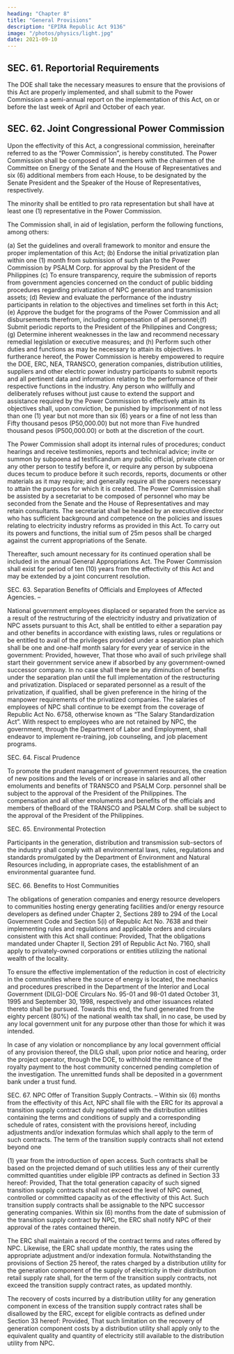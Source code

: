```yaml
---
heading: "Chapter 8"
title: "General Provisions"
description: "EPIRA Republic Act 9136"
image: "/photos/physics/light.jpg"
date: 2021-09-10
---
```



## SEC. 61. Reportorial Requirements

The DOE shall take the necessary measures to ensure that the provisions of this Act are properly implemented, and shall submit to the Power Commission a semi-annual report on the implementation of this Act, on or before the last week of April and October of each
year.


## SEC. 62. Joint Congressional Power Commission

Upon the effectivity of this Act, a congressional commission, hereinafter referred to as the “Power Commission”, is hereby constituted. The Power Commission shall be composed of 14 members with the chairmen of the Committee on Energy of the Senate and the House of Representatives and six (6) additional members from each House, to be designated by the Senate President and the Speaker of the House of Representatives, respectively. 

The minority shall be entitled to pro rata representation but shall have at least one (1) representative in the
Power Commission.

The Commission shall, in aid of legislation, perform the following functions, among others:

(a) Set the guidelines and overall framework to monitor and ensure the proper implementation of this Act;
(b) Endorse the initial privatization plan within one (1) month from submission of such plan to the Power Commission by PSALM Corp. for approval by the President of the Philippines
(c) To ensure transparency, require the submission of reports from government agencies concerned on the conduct of public bidding procedures regarding privatization of NPC generation and transmission assets;
(d) Review and evaluate the performance of the industry participants in relation to the objectives and timelines set forth in this Act;
(e) Approve the budget for the programs of the Power Commission and all disbursements therefrom, including compensation of all personnel;(f) Submit periodic reports to the President of the Philippines and Congress;
(g) Determine inherent weaknesses in the law and recommend necessary remedial legislation or executive measures; and
(h) Perform such other duties and functions as may be necessary to attain its objectives.
In furtherance hereof, the Power Commission is hereby empowered to require the DOE, ERC,
NEA, TRANSCO, generation companies, distribution utilities, suppliers and other electric power industry
participants to submit reports and all pertinent data and information relating to the performance of their
respective functions in the industry. Any person who willfully and deliberately refuses without just cause to
extend the support and assistance required by the Power Commission to effectively attain its objectives
shall, upon conviction, be punished by imprisonment of not less than one (1) year but not more than six (6)
years or a fine of not less than Fifty thousand pesos (P50,000.00) but not more than Five hundred thousand
pesos (P500,000.00) or both at the discretion of the court.

The Power Commission shall adopt its internal rules of procedures; conduct hearings and receive
testimonies, reports and technical advice; invite or summon by subpoena ad testificandum any public
official, private citizen or any other person to testify before it, or require any person by subpoena duces
tecum to produce before it such records, reports, documents or other materials as it may require; and
generally require all the powers necessary to attain the purposes for which it is created. The Power
Commission shall be assisted by a secretariat to be composed of personnel who may be seconded from the
Senate and the House of Representatives and may retain consultants. The secretariat shall be headed by an
executive director who has sufficient background and competence on the policies and issues relating to
electricity industry reforms as provided in this Act. To carry out its powers and functions, the initial sum of
25m pesos shall be charged against the current appropriations of the Senate. 

Thereafter, such amount necessary for its continued operation shall be included in the annual General Appropriations Act.
The Power Commission shall exist for period of ten (10) years from the effectivity of this Act and
may be extended by a joint concurrent resolution.

SEC. 63. Separation Benefits of Officials and Employees of Affected Agencies. – 

National government employees displaced or separated from the service as a result of the restructuring of the
electricity industry and privatization of NPC assets pursuant to this Act, shall be entitled to either a
separation pay and other benefits in accordance with existing laws, rules or regulations or be entitled to
avail of the privileges provided under a separation plan which shall be one and one-half month salary for
every year of service in the government: Provided, however, That those who avail of such privilege shall
start their government service anew if absorbed by any government-owned successor company. In no case
shall there be any diminution of benefits under the separation plan until the full implementation of the
restructuring and privatization.
Displaced or separated personnel as a result of the privatization, if qualified, shall be given
preference in the hiring of the manpower requirements of the privatized companies.
The salaries of employees of NPC shall continue to be exempt from the coverage of Republic Act
No. 6758, otherwise known as “The Salary Standardization Act”.
With respect to employees who are not retained by NPC, the government, through the Department
of Labor and Employment, shall endeavor to implement re-training, job counseling, and job placement
programs.

SEC. 64. Fiscal Prudence

To promote the prudent management of government resources, the creation of new positions and the levels of or increase in salaries and all other emoluments and benefits of TRANSCO and PSALM Corp. personnel shall be subject to the approval of the President of the
Philippines. The compensation and all other emoluments and benefits of the officials and members of theBoard of the TRANSCO and PSALM Corp. shall be subject to the approval of the President of the Philippines.

SEC. 65. Environmental Protection

Participants in the generation, distribution and transmission sub-sectors of the industry shall comply with all environmental laws, rules, regulations and standards promulgated by the Department of Environment and Natural Resources including, in appropriate cases, the
establishment of an environmental guarantee fund.

SEC. 66. Benefits to Host Communities

The obligations of generation companies and energy resource developers to communities hosting energy generating facilities and/or energy resource developers as defined under Chapter 2, Sections 289 to 294 of the Local Government Code and Section 5(i) of
Republic Act No. 7638 and their implementing rules and regulations and applicable orders and circulars
consistent with this Act shall continue: Provided, That the obligations mandated under Chapter II, Section
291 of Republic Act No. 7160, shall apply to privately-owned corporations or entities utilizing the national
wealth of the locality.

To ensure the effective implementation of the reduction in cost of electricity in the communities where the source of energy is located, the mechanics and procedures prescribed in the Department of the Interior and Local Government (DILG)-DOE Circulars No. 95-01 and 98-01 dated October 31, 1995 and September 30, 1998, respectively and other issuances related thereto shall be pursued.
Towards this end, the fund generated from the eighty percent (80%) of the national wealth tax shall, in no case, be used by any local government unit for any purpose other than those for which it was intended.

In case of any violation or noncompliance by any local government official of any provision
thereof, the DILG shall, upon prior notice and hearing, order the project operator, through the DOE, to
withhold the remittance of the royalty payment to the host community concerned pending completion of the
investigation. The unremitted funds shall be deposited in a government bank under a trust fund.

SEC. 67. NPC Offer of Transition Supply Contracts. – Within six (6) months from the effectivity
of this Act, NPC shall file with the ERC for its approval a transition supply contract duly negotiated with
the distribution utilities containing the terms and conditions of supply and a corresponding schedule of
rates, consistent with the provisions hereof, including adjustments and/or indexation formulas which shall
apply to the term of such contracts. The term of the transition supply contracts shall not extend beyond one

(1) year from the introduction of open access. Such contracts shall be based on the projected demand of
such utilities less any of their currently committed quantities under eligible IPP contracts as defined in
Section 33 hereof: Provided, That the total generation capacity of such signed transition supply contracts
shall not exceed the level of NPC owned, controlled or committed capacity as of the effectivity of this
Act. Such transition supply contracts shall be assignable to the NPC successor generating companies.
Within six (6) months from the date of submission of the transition supply contract by NPC, the
ERC shall notify NPC of their approval of the rates contained therein.

The ERC shall maintain a record of the contract terms and rates offered by NPC. Likewise, the
ERC shall update monthly, the rates using the appropriate adjustment and/or indexation formula.
Notwithstanding the provisions of Section 25 hereof, the rates charged by a distribution utility for
the generation component of the supply of electricity in their distribution retail supply rate shall, for the
term of the transition supply contracts, not exceed the transition supply contract rates, as updated monthly.

The recovery of costs incurred by a distribution utility for any generation component in excess of the transition supply contract rates shall be disallowed by the ERC, except for eligible contracts as defined under Section 33 hereof: Provided, That such limitation on the recovery of generation component costs by a distribution utility shall apply only to the equivalent quality and quantity of electricity still available to the distribution utility from NPC.


